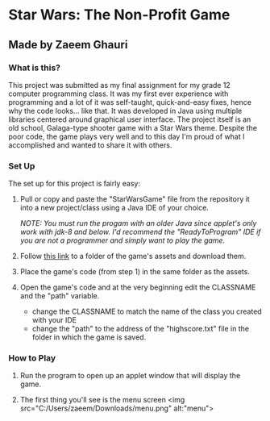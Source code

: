 # Star Wars: The Non-Profit Game
## Made by Zaeem Ghauri

### What is this?

This project was submitted as my final assignment for my grade 12 computer programming class. It was my first ever experience with programming and a lot of it was self-taught, quick-and-easy fixes, hence why the code looks... like that. It was developed in Java using multiple libraries centered around graphical user interface. The project itself is an old school, Galaga-type shooter game with a Star Wars theme. Despite the poor code, the game plays very well and to this day I'm proud of what I accomplished and wanted to share it with others. 

### Set Up

The set up for this project is fairly easy:

1. Pull or copy and paste the "StarWarsGame" file from the repository it into a new project/class using a Java IDE of your choice.
   
   *NOTE: You must run the progam with an older Java since applet's only work with jdk-8 and below. I'd recommend the "ReadyToProgram" IDE if you are not a programmer and simply want to play the game.*
   
2. Follow <a target="_blank" href="https://drive.google.com/drive/folders/1z-X09ZHRQ-5biIMKvnJcdgYUXVnU3t4M?usp=sharing">this link</a> to a folder of the game's assets and download them. 
   
3. Place the game's code (from step 1) in the same folder as the assets.

4. Open the game's code and at the very beginning edit the CLASSNAME and the "path" variable.
   - change the CLASSNAME to match the name of the class you created with your IDE
   - change the "path" to the address of the "highscore.txt" file in the folder in which the game is saved.

### How to Play

1. Run the program to open up an applet window that will display the game.

2. The first thing you'll see is the menu screen
   <img src="C:/Users/zaeem/Downloads/menu.png" alt:"menu"> 




